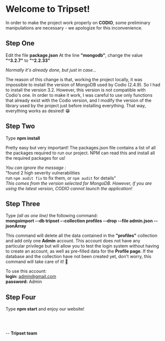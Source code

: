 
# Welcome to Tripset!

In order to make the project work properly on **CODIO**, some preliminary manipulations are necessary - we apologize for this inconvenience. 

## Step One
Edit the file **package.json**
At the line **"mongodb"**, change the value **"^3.2.7"** to **"^2.2.33"**

*Normally it's already done, but just in case...*

The reason of this change is that, working the project locally, it was impossible to install the version of MongoDB used by Codio (2.4.9). So I had to install the version 3.2. However, this version is not compatible with Codio's one. 
In order to make it work, I was careful to use only functions that already exist with the Codio version, and I modify the version of the library used by the project just before installing everything. 
That way, everything works as desired! 😁

## Step Two
Type **npm install**

Pretty easy but very important!
The packages.json file contains a list of all the packages required to run our project.
NPM can read this and install all the required packages for us!

*You can ignore the message :* <br/>
"found 2 high severity vulnerabilities <br/> run `npm audit fix` to fix them, or `npm audit` for details" <br/>
*This comes from the version selected for MongoDB. However, if you are using the latest version, CODIO cannot launch the application!*

## Step Three
Type *(all as one line)* the following command: <br/>
**mongoimport --db tripset --collection profiles --drop --file admin.json --jsonArray**

This command will delete all the data contained in the **"profiles"** collection and add only one **Admin** account.
This account does not have any particular privilege but will allow you to test the login system without having to create an account, as well as pre-filled data for the **Profile page**.
If the database and the collection have not been created yet, don't worry, this command will take care of it! 🤩 

To use this account: <br/>
**login:** admin@gmail.com <br/>
**password:** Admin 


## Step Four
Type **npm start**  and enjoy our website!

<br/>
<br/>

-- **Tripset team**                           
                                              


